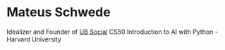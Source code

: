# Mateus Schwede
Idealizer and Founder of [UB Social](https://ubsocial.github.io)
CS50 Introduction to AI with Python - Harvard University

